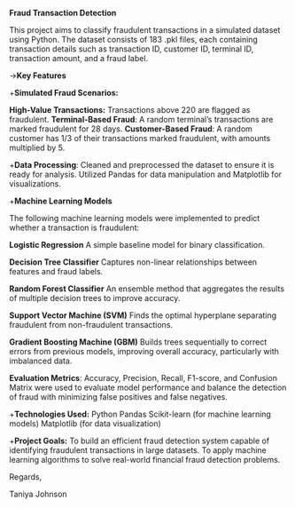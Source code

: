 **Fraud Transaction Detection**

This project aims to classify fraudulent transactions in a simulated dataset using Python. The dataset consists of 183 .pkl files, each containing transaction details such as transaction ID, customer ID, terminal ID, transaction amount, and a fraud label.

->**Key Features**

+**Simulated Fraud Scenarios:**

**High-Value Transactions:** Transactions above 220 are flagged as fraudulent.
**Terminal-Based Fraud**: A random terminal’s transactions are marked fraudulent for 28 days.
**Customer-Based Fraud**: A random customer has 1/3 of their transactions marked fraudulent, with amounts multiplied by 5.

+**Data Processing**:
Cleaned and preprocessed the dataset to ensure it is ready for analysis.
Utilized Pandas for data manipulation and Matplotlib for visualizations.

+**Machine Learning Models**

The following machine learning models were implemented to predict whether a transaction is fraudulent:

**Logistic Regression**
A simple baseline model for binary classification.

**Decision Tree Classifier**
Captures non-linear relationships between features and fraud labels.

**Random Forest Classifier**
An ensemble method that aggregates the results of multiple decision trees to improve accuracy.

**Support Vector Machine (SVM)**
Finds the optimal hyperplane separating fraudulent from non-fraudulent transactions.

**Gradient Boosting Machine (GBM)**
Builds trees sequentially to correct errors from previous models, improving overall accuracy, particularly with imbalanced data.

**Evaluation Metrics**:
Accuracy, Precision, Recall, F1-score, and Confusion Matrix were used to evaluate model performance and balance the detection of fraud with minimizing false positives and false negatives.


+**Technologies Used:**
Python
Pandas
Scikit-learn (for machine learning models)
Matplotlib (for data visualization)

+**Project Goals:**
To build an efficient fraud detection system capable of identifying fraudulent transactions in large datasets.
To apply machine learning algorithms to solve real-world financial fraud detection problems.

Regards,

Taniya Johnson
